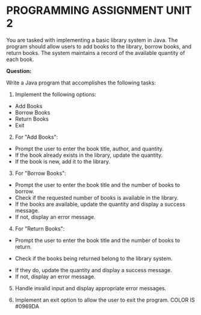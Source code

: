 # PROGRAMMING ASSIGNMENT UNIT 2
You are tasked with implementing a basic library system in Java. The program should allow users to add books to the library, borrow books, and return books. The system maintains a record of the available quantity of each book.

**Question:**

Write a Java program that accomplishes the following tasks:

1. Implement the following options:

- Add Books
- Borrow Books
- Return Books
- Exit
2. For "Add Books":

+ Prompt the user to enter the book title, author, and quantity.
+ If the book already exists in the library, update the quantity.
+ If the book is new, add it to the library.
3. For "Borrow Books":

* Prompt the user to enter the book title and the number of books to borrow.
* Check if the requested number of books is available in the library.
* If the books are available, update the quantity and display a success message.
* If not, display an error message.
4. For "Return Books":

+ Prompt the user to enter the book title and the number of books to return.
* Check if the books being returned belong to the library system.
+ If they do, update the quantity and display a success message.
+ If not, display an error message.
5. Handle invalid input and display appropriate error messages.

6. Implement an exit option to allow the user to exit the program. COLOR IS #0969DA